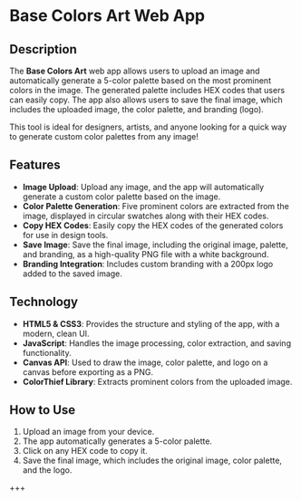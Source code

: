 # Base Colors Art Web App

## Description
The **Base Colors Art** web app allows users to upload an image and automatically generate a 5-color palette based on the most prominent colors in the image. The generated palette includes HEX codes that users can easily copy. The app also allows users to save the final image, which includes the uploaded image, the color palette, and branding (logo).

This tool is ideal for designers, artists, and anyone looking for a quick way to generate custom color palettes from any image!

## Features
- **Image Upload**: Upload any image, and the app will automatically generate a custom color palette based on the image.
- **Color Palette Generation**: Five prominent colors are extracted from the image, displayed in circular swatches along with their HEX codes.
- **Copy HEX Codes**: Easily copy the HEX codes of the generated colors for use in design tools.
- **Save Image**: Save the final image, including the original image, palette, and branding, as a high-quality PNG file with a white background.
- **Branding Integration**: Includes custom branding with a 200px logo added to the saved image.

## Technology
- **HTML5 & CSS3**: Provides the structure and styling of the app, with a modern, clean UI.
- **JavaScript**: Handles the image processing, color extraction, and saving functionality.
- **Canvas API**: Used to draw the image, color palette, and logo on a canvas before exporting as a PNG.
- **ColorThief Library**: Extracts prominent colors from the uploaded image.

## How to Use
1. Upload an image from your device.
2. The app automatically generates a 5-color palette.
3. Click on any HEX code to copy it.
4. Save the final image, which includes the original image, color palette, and the logo.

+++
